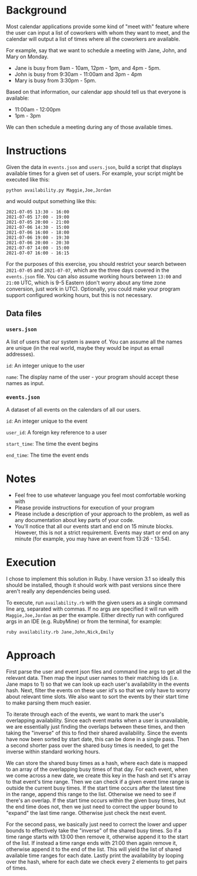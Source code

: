 # Background

Most calendar applications provide some kind of "meet with" feature where the user
can input a list of coworkers with whom they want to meet, and the calendar will
output a list of times where all the coworkers are available.

For example, say that we want to schedule a meeting with Jane, John, and Mary on Monday.

- Jane is busy from 9am - 10am, 12pm - 1pm, and 4pm - 5pm.
- John is busy from 9:30am - 11:00am and 3pm - 4pm
- Mary is busy from 3:30pm - 5pm.

Based on that information, our calendar app should tell us that everyone is available:
- 11:00am - 12:00pm
- 1pm - 3pm

We can then schedule a meeting during any of those available times.


# Instructions

Given the data in `events.json` and `users.json`, build a script that displays available times
for a given set of users. For example, your script might be executed like this:

```
python availability.py Maggie,Joe,Jordan
```

and would output something like this:

```
2021-07-05 13:30 - 16:00
2021-07-05 17:00 - 19:00
2021-07-05 20:00 - 21:00
2021-07-06 14:30 - 15:00
2021-07-06 16:00 - 18:00
2021-07-06 19:00 - 19:30
2021-07-06 20:00 - 20:30
2021-07-07 14:00 - 15:00
2021-07-07 16:00 - 16:15
```


For the purposes of this exercise, you should restrict your search between `2021-07-05` and `2021-07-07`,
which are the three days covered in the `events.json` file. You can also assume working hours between
`13:00` and `21:00` UTC, which is 9-5 Eastern (don't worry about any time zone conversion, just work in
UTC). Optionally, you could make your program support configured working hours, but this is not necessary.


## Data files

### `users.json`

A list of users that our system is aware of. You can assume all the names are unique (in the real world, maybe
they would be input as email addresses).

`id`: An integer unique to the user

`name`: The display name of the user - your program should accept these names as input.

### `events.json`

A dataset of all events on the calendars of all our users.

`id`: An integer unique to the event

`user_id`: A foreign key reference to a user

`start_time`: The time the event begins

`end_time`: The time the event ends


# Notes

- Feel free to use whatever language you feel most comfortable working with
- Please provide instructions for execution of your program
- Please include a description of your approach to the problem, as well as any documentation about
  key parts of your code.
- You'll notice that all our events start and end on 15 minute blocks. However, this is not a strict
  requirement. Events may start or end on any minute (for example, you may have an event from 13:26 - 13:54).


# Execution

I chose to implement this solution in Ruby.
I have version 3.1 so ideally this should be installed,
though it should work with past versions since there aren't really any dependencies being used.

To execute, run `availability.rb` with the given users as a single command line arg, separated with commas.
If no args are specified it will run with `Maggie,Joe,Jordan` as per the example.
Either directly run with configured args in an IDE (e.g. RubyMine) or from the terminal, for example:
```
ruby availability.rb Jane,John,Nick,Emily
```

# Approach

First parse the user and event json files and command line args to get all the relevant data.
Then map the input user names to their matching ids (i.e. Jane maps to 1)
so that we can look up each user's availability in the events hash.
Next, filter the events on these user id's so that we only have to worry about relevant time slots.
We also want to sort the events by their start time to make parsing them much easier.

To iterate through each of the events, we want to mark the user's overlapping availability.
Since each event marks when a user is unavailable, we are essentially just finding the overlaps between these times,
and then taking the "inverse" of this to find their shared availability.
Since the events have now been sorted by start date, this can be done in a single pass.
Then a second shorter pass over the shared busy times is needed, to get the inverse within standard working hours.

We can store the shared busy times as a hash,
where each date is mapped to an array of the overlapping busy times of that day.
For each event, when we come across a new date, we create this key in the hash and set it's array to that event's time range.
Then we can check if a given event time range is outside the current busy times.
If the start time occurs after the latest time in the range, append this range to the list.
Otherwise we need to see if there's an overlap.
If the start time occurs within the given busy times, but the end time does not,
then we just need to correct the upper bound to "expand" the last time range.
Otherwise just check the next event.

For the second pass, we basically just need to correct the lower and upper bounds
to effectively take the "inverse" of the shared busy times.
So if a time range starts with 13:00 then remove it, otherwise append it to the start of the list.
If instead a time range ends with 21:00 then again remove it, otherwise append it to the end of the list.
This will yield the list of shared available time ranges for each date.
Lastly print the availability by looping over the hash,
where for each date we check every 2 elements to get pairs of times.
